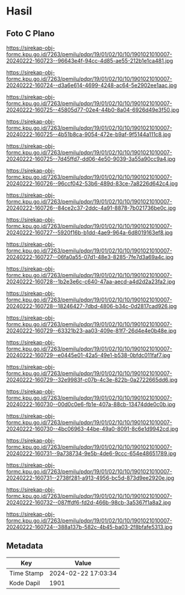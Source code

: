 # Hasil

## Foto C Plano

https://sirekap-obj-formc.kpu.go.id/7263/pemilu/pdpr/19/01/02/10/10/1901021010007-20240222-160723--96643e4f-94cc-4d85-ae55-212b1e1ca481.jpg

https://sirekap-obj-formc.kpu.go.id/7263/pemilu/pdpr/19/01/02/10/10/1901021010007-20240222-160724--d3a6e614-4699-4248-ac64-5e2902ee1aac.jpg

https://sirekap-obj-formc.kpu.go.id/7263/pemilu/pdpr/19/01/02/10/10/1901021010007-20240222-160725--45805d77-02e4-44b0-8a04-6926d49e3f50.jpg

https://sirekap-obj-formc.kpu.go.id/7263/pemilu/pdpr/19/01/02/10/10/1901021010007-20240222-160725--4b51b8ca-9054-472e-b9af-9f5144a111c8.jpg

https://sirekap-obj-formc.kpu.go.id/7263/pemilu/pdpr/19/01/02/10/10/1901021010007-20240222-160725--7d45ffd7-dd06-4e50-9039-3a55a90cc9a4.jpg

https://sirekap-obj-formc.kpu.go.id/7263/pemilu/pdpr/19/01/02/10/10/1901021010007-20240222-160726--96ccf042-53b6-489d-83ce-7a8226d642c4.jpg

https://sirekap-obj-formc.kpu.go.id/7263/pemilu/pdpr/19/01/02/10/10/1901021010007-20240222-160726--84ce2c37-2ddc-4a91-8878-7b021736be0c.jpg

https://sirekap-obj-formc.kpu.go.id/7263/pemilu/pdpr/19/01/02/10/10/1901021010007-20240222-160727--5920f16b-b1dd-4ae9-964a-6d8019163ef8.jpg

https://sirekap-obj-formc.kpu.go.id/7263/pemilu/pdpr/19/01/02/10/10/1901021010007-20240222-160727--06fa0a55-07d1-48e3-8285-7fe7d3a69a4c.jpg

https://sirekap-obj-formc.kpu.go.id/7263/pemilu/pdpr/19/01/02/10/10/1901021010007-20240222-160728--1b2e3e6c-c640-47aa-aecd-a4d2d2a23fa2.jpg

https://sirekap-obj-formc.kpu.go.id/7263/pemilu/pdpr/19/01/02/10/10/1901021010007-20240222-160728--18246427-7dbd-4806-b34c-0d2817cad926.jpg

https://sirekap-obj-formc.kpu.go.id/7263/pemilu/pdpr/19/01/02/10/10/1901021010007-20240222-160729--63321b23-aa03-409e-81f7-26d4e4e0b48e.jpg

https://sirekap-obj-formc.kpu.go.id/7263/pemilu/pdpr/19/01/02/10/10/1901021010007-20240222-160729--e0445e01-42a5-49e1-b538-0bfdc011faf7.jpg

https://sirekap-obj-formc.kpu.go.id/7263/pemilu/pdpr/19/01/02/10/10/1901021010007-20240222-160729--32e9983f-c07b-4c3e-822b-0a2722665dd6.jpg

https://sirekap-obj-formc.kpu.go.id/7263/pemilu/pdpr/19/01/02/10/10/1901021010007-20240222-160730--00d0c0e6-fb1e-407a-88cb-13474dde0c0b.jpg

https://sirekap-obj-formc.kpu.go.id/7263/pemilu/pdpr/19/01/02/10/10/1901021010007-20240222-160730--4bc06963-44be-49a0-8091-8c6e1d9942cd.jpg

https://sirekap-obj-formc.kpu.go.id/7263/pemilu/pdpr/19/01/02/10/10/1901021010007-20240222-160731--9a738734-9e5b-4de6-9ccc-654e48651789.jpg

https://sirekap-obj-formc.kpu.go.id/7263/pemilu/pdpr/19/01/02/10/10/1901021010007-20240222-160731--2738f281-a913-4956-bc5d-873d9ee2920e.jpg

https://sirekap-obj-formc.kpu.go.id/7263/pemilu/pdpr/19/01/02/10/10/1901021010007-20240222-160732--087ffdf6-fd2d-466b-98cb-3a5367f1a8a2.jpg

https://sirekap-obj-formc.kpu.go.id/7263/pemilu/pdpr/19/01/02/10/10/1901021010007-20240222-160724--388a137b-582c-4b45-ba03-2f8bfafe5313.jpg


## Metadata

| Key        | Value               |
| ---------- | ------------------- |
| Time Stamp | 2024-02-22 17:03:34 |
| Kode Dapil | 1901                |



